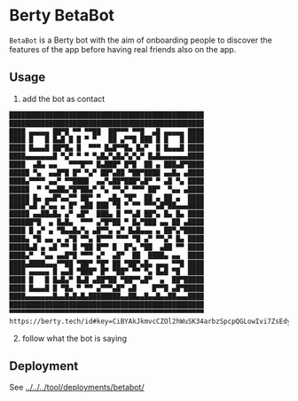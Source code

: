 # Berty BetaBot

`BetaBot` is a Berty bot with the aim of onboarding people to discover the features of the app before having real friends also on the app.

## Usage

1. add the bot as contact

[embedmd]:# (../../../config/.tmp/qr-betabot.txt txt)
```txt
█████████████████████████████████████████████████
█████████████████████████████████████████████████
████ ▄▄▄▄▄ ██▀█ ▀▀ ▀▀██  ██▀▀▀ ▀▀█  ▄█ ▄▄▄▄▄ ████
████ █   █ █▄█ █ █ ▀ ▀   ██ ▄▀▀█ ███ █ █   █ ████
████ █▄▄▄█ ██▀█▄ █  ▀▀▀ █▄█▀▀█▄ █▄▀  █ █▄▄▄█ ████
████▄▄▄▄▄▄▄█ ▀▄▀ ▀ ▀ ▀▄█▄▀▄█▄▀▄▀▄▀ █▄█▄▄▄▄▄▄▄████
████  ▄█▄ ▄▄   ▀▀▀█▀▀ █▄███▀ █▀█  ██ ▄ ███▄█▀████
█████ ▀▄  ▄▄█▀█ █▀ ▀▄▀ ██▀▄██ ▀██▀████ ▄▄█▄ ▄████
████▄▀▀▀▀ ▄▄▀ ▀▀████  ▄▄▀▄██▀███▀▄█▀ ▀ ▄█ ▀▄ ████
█████  ▀ ▀▄▄██▄▀█▀██▄▀ ▀▄ ▀▀▄▀ ▀▀▀ ██▀  ▀▄▄ ▄████
█████ █▄ ▄▄█▀▄▄▀▀ ██▀ ▀  ▄█▄ ▀█▀  ██ ▄ ██ ▄  ████
████▀▄█ ▄▀▄▄ ▄ █▀ ▄██ ███ ▀█ ▀ ▀▀ ▀▀▀▄█▀██▄▄▄████
█████ ▄▄██▄█▄ ▄▀ ▄█▀  ███▄ █ ▀▀▄█ ██▀▄ █▄ █▄ ████
██████▀█  ▄ █▄█▄  ▀▀▀ ▄▀█▀██ ▀ █▄▀███ ▄▄ ██ ▄████
████ █ ▄▀ ▄ ▀█▄▄█▄▀▄ ▄█▀▀▄ ▄▀ █▄█▄▄▄ ▄ ██▀▄▀█████
████▄ ▀█ ▄▄ ▄ ▄▀█ ▀▀▄ █▀▀▀ ▀▀▀ ▀█ ▄▀ ▀▀▄▀ █▄ ████
█████▄█ ▄ ▄█ ▀▀ █ ▀██ █▀▀ █  █▀▄ ▀██  ▄██ ▀▀ ████
████▄▀  ▀▄▄ ▄▄█▀█ ▀▀▀ ▄▀  ▄█▀  ██  ████▄ ▄▄  ████
████▄████▄▄▄▀▀██ ▀██▀ ▀█▀ ██ ▀██▀▄█▄ ▄▄▄ ▀▀█ ████
████ ▄▄▄▄▄ █ ▄▄█ ▀███▀ █▀ ▀██▀ ▀▀ ▀▄ █▄█ ▀█  ████
████ █   █ █▄█▄▀ █▄█ ▄██▀██ ▀██▀▀▄█▀  ▄  ██▀█████
████ █▄▄▄█ █ ▀█▄ ▀ ▀▀ ▄▀▀▀▄█▀ ▄█    █▀▀█ ▄█▀█████
████▄▄▄▄▄▄▄█▄▄█▄█▄█▄████████▄▄██▄▄█▄▄█▄▄██▄▄▄████
█████████████████████████████████████████████████
▀▀▀▀▀▀▀▀▀▀▀▀▀▀▀▀▀▀▀▀▀▀▀▀▀▀▀▀▀▀▀▀▀▀▀▀▀▀▀▀▀▀▀▀▀▀▀▀▀
https://berty.tech/id#key=CiBYAkJkmvcCZOl2hWuSK34arbzSpcpQGLowIvi7ZsEdyRIgMmKs-zHKksC74gjOfSj5puOAQQGWNhsC8o9gEtQ8zrQ&name=BetaBot
```

2. follow what the bot is saying

## Deployment

See [../../../tool/deployments/betabot/](../../../tool/deployments/betabot/)
